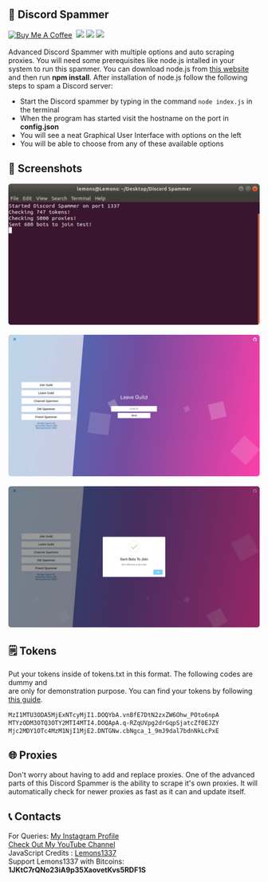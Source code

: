 ## 📲 Discord Spammer
[![Buy Me A Coffee](https://img.shields.io/open-vsx/stars/redhat/java?color=D8B024&label=buy%20me%20a%20coffee&style=plastic)](https://www.buymeacoffee.com/utsanjan)‎ ‎
[![](https://img.shields.io/github/languages/count/DopeSatan/Discord-Spammer?style=plastic)](https://github.com/DopeSatan/Discord-Spammer/search?l=shell)‎ ‎
[![](https://img.shields.io/github/license/DopeSatan/Discord-Spammer?logoColor=red&style=plastic)](https://github.com/DopeSatan/Discord-Spammer/blob/main/LICENSE)‎ ‎
[![](https://img.shields.io/github/languages/top/DopeSatan/Discord-Spammer?color=light%20green&style=plastic)](https://github.com/DopeSatan/Discord-Spammer)‎ ‎ <br><br>
Advanced Discord Spammer with multiple options and auto scraping proxies. You will need some prerequisites like node.js intalled in your system to run this spammer. You can download node.js from [this website](https://nodejs.org/en/download) and then run **npm install**. After installation of node.js follow the following steps to spam a Discord server:<br>

* Start the Discord spammer by typing in the command `node index.js` in the terminal
* When the program has started visit the hostname on the port in **config.json**
* You will see a neat Graphical User Interface with options on the left
* You will be able to choose from any of these available options

## 📸 Screenshots
<img src="https://raw.githubusercontent.com/DopeSatan/Discord-Spammer/main/Images/console.png" alt="console" width="600"><br><br>
<img src="https://raw.githubusercontent.com/DopeSatan/Discord-Spammer/master/Images/panel.png" alt="panel1" width="600"><br><br>
<img src="https://raw.githubusercontent.com/DopeSatan/Discord-Spammer/master/Images/panel2.png" alt="panel2" width="600">

## 🗒 Tokens
Put your tokens inside of tokens.txt in this format. The following codes are dummy and<br>
are only for demonstration purpose. You can find your tokens by following [this guide](https://pcstrike.com/how-to-get-discord-token/).

```
MzI1MTU3ODA5MjExNTcyMjI1.DOQYbA.vnBfE7DtN2zxZW6Ohw_POto6npA
MTYzODM3OTQ3OTY2MTI4MTI4.DOQApA.q-RZqUVpg2drGqpSjatcZf0EJZY
Mjc2MDY1OTc4MzM1NjI1MjE2.DNTGNw.cbNgca_1_9mJ9dal7bdnNkLcPxE
```

## 🌐 Proxies
Don't worry about having to add and replace proxies. One of the advanced parts of this Discord Spammer is the ability to scrape it's own proxies. It will automatically check for newer proxies as fast as it can and update itself.

## 📞 Contacts
For Queries: [My Instagram Profile](https://www.instagram.com/utsanjan/)  
[Check Out My YouTube Channel](https://www.youtube.com/DopeSatan) <br>
JavaScript Credits : [Lemons1337](https://github.com/lemons1337) <br>
Support Lemons1337 with Bitcoins:<br>
**1JKtC7rQNo23iA9p35XaovetKvs5RDF1S**
